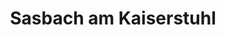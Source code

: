 ---
title: Sasbach am Kaiserstuhl
url: /sasbach-am-kaiserstuhl/
latitude: 48.14
longitude: 7.617
---